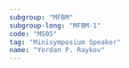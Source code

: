 ```yaml
---
subgroup: "MFBM"
subgroup-long: "MFBM-1"
code: "MS05"
tag: "Minisymposium Speaker"
name: "Yordan P. Raykov"
---
```

